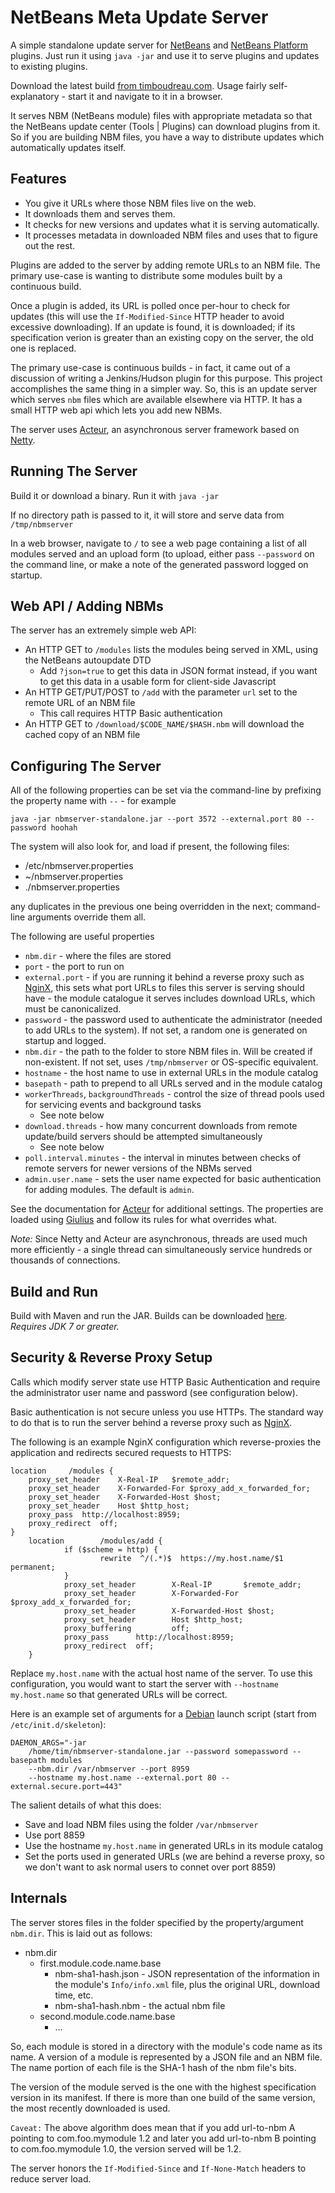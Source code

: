 NetBeans Meta Update Server
===========================

A simple standalone update server for [NetBeans](http://netbeans.org) and 
[NetBeans Platform](http://platform.netbeans.org) plugins.  Just run it
using ``java -jar`` and use it to serve plugins and updates to existing plugins.

Download the latest build [from timboudreau.com](http://timboudreau.com/builds/job/meta-update-server/).
Usage fairly self-explanatory - start it and navigate to it in a browser.

It serves NBM (NetBeans module) files with appropriate metadata so that the
NetBeans update center (Tools | Plugins) can download plugins from it.  So if you
are building NBM files, you have a way to distribute updates which automatically
updates itself.

Features
--------

 * You give it URLs where those NBM files live on the web.  
 * It downloads them and serves them.  
 * It checks for new versions and updates what it is serving automatically.
 * It processes metadata in downloaded NBM files and uses that to figure out the rest.

Plugins are added to the server by adding remote URLs to an NBM file.  The
primary use-case is wanting to distribute some modules built by a continuous
build.

Once a plugin is added, its URL is polled once per-hour to check for updates
(this will use the ``If-Modified-Since`` HTTP header to avoid excessive
downloading).  If an update is found, it is downloaded;  if its specification
verion is greater than an existing copy on the server, the old one is replaced.

The primary use-case is continuous builds - in fact, it came out of a discussion
of writing a Jenkins/Hudson plugin for this purpose.  This project accomplishes
the same thing in a simpler way.  So, this is an update server which serves ``nbm``
files which are available elsewhere via HTTP.  It has a small HTTP web api which
lets you add new NBMs.

The server uses [Acteur](http://github.com/timboudreau/acteur), an asynchronous
server framework based on [Netty](http://netty.io).


Running The Server
------------------

Build it or download a binary.  Run it with ``java -jar``

If no directory path is passed to it, it will store and serve data from
``/tmp/nbmserver``

In a web browser, navigate to ``/`` to see a web page containing a list of
all modules served and an upload form (to upload, either pass ``--password``
on the command line, or make a note of the generated password logged on
startup.


Web API / Adding NBMs
---------------------

The server has an extremely simple web API:

 * An HTTP GET to ``/modules`` lists the modules being served in XML, using the
NetBeans autoupdate DTD
   * Add ``?json=true`` to get this data in JSON format instead, if you want
to get this data in a usable form for client-side Javascript
 * An HTTP GET/PUT/POST to ``/add`` with the parameter ``url`` set to the
remote URL of an NBM file
   * This call requires HTTP Basic authentication
 * An HTTP GET to ``/download/$CODE_NAME/$HASH.nbm`` will download the cached
copy of an NBM file


Configuring The Server
----------------------

All of the following properties can be set via the command-line by prefixing the 
property name with ``--`` - for example

    java -jar nbmserver-standalone.jar --port 3572 --external.port 80 --password hoohah

The system will also look for, and load if present, the following files:

 * /etc/nbmserver.properties
 * ~/nbmserver.properties
 * ./nbmserver.properties

any duplicates in the previous one being overridden in the next;  command-line
arguments override them all.

The following are useful properties

 * ``nbm.dir`` - where the files are stored
 * ``port`` - the port to run on
 * ``external.port`` - if you are running it behind a reverse proxy such 
as [NginX](http://nginx.org), this sets what port URLs to files this server is 
serving should have - the module catalogue it serves includes download URLs, 
which must be canonicalized.
 * ``password`` - the password used to authenticate the administrator (needed to
add URLs to the system).  If not set, a random one is generated on startup and logged.
 * ``nbm.dir`` - the path to the folder to store NBM files in.  Will be created if non-existent.  If not set,
uses ``/tmp/nbmserver`` or OS-specific equivalent.
 * ``hostname`` - the host name to use in external URLs in the module catalog
 * ``basepath`` - path to prepend to all URLs served and in the module catalog
 * ``workerThreads``, ``backgroundThreads`` - control the size of thread pools used for servicing events and background tasks
    * See note below
 * ``download.threads`` - how many concurrent downloads from remote update/build servers should be attempted simultaneously
    * See note below
 * ``poll.interval.minutes`` - the interval in minutes between checks of remote servers for newer 
versions of the NBMs served
 * ``admin.user.name`` - sets the user name expected for basic authentication for adding modules.  The default is ``admin``.

See the documentation for [Acteur](http://github.com/timboudreau/acteur) for 
additional settings.  The properties are loaded using [Giulius](http://github.com/timboudreau/giulius)
and follow its rules for what overrides what.

_Note:_ Since Netty and Acteur are asynchronous, threads are used much more efficiently - a single
thread can simultaneously service hundreds or thousands of connections.


Build and Run
-------------

Build with Maven and run the JAR.  Builds can be downloaded [here](http://timboudreau.com/builds).
_Requires JDK 7 or greater._


Security & Reverse Proxy Setup
------------------------------

Calls which modify server state use HTTP Basic Authentication and require the
administrator user name and password (see configuration below).

Basic authentication is not secure unless you use HTTPs.  The standard way to
do that is to run the server behind a reverse proxy such as 
[NginX](http://nginx.org).

The following is an example NginX configuration which reverse-proxies the application
and redirects secured requests to HTTPS:

	location	 /modules {
		proxy_set_header	X-Real-IP	$remote_addr;
		proxy_set_header	X-Forwarded-For $proxy_add_x_forwarded_for;
		proxy_set_header	X-Forwarded-Host $host;
		proxy_set_header	Host $http_host;
		proxy_pass	http://localhost:8959;
		proxy_redirect	off;
	}
        location        /modules/add {
                if ($scheme = http) {
                        rewrite  ^/(.*)$  https://my.host.name/$1  permanent;
                }
                proxy_set_header        X-Real-IP       $remote_addr;
                proxy_set_header        X-Forwarded-For $proxy_add_x_forwarded_for;
                proxy_set_header        X-Forwarded-Host $host;
                proxy_set_header        Host $http_host;
                proxy_buffering         off;
                proxy_pass      http://localhost:8959;
                proxy_redirect  off;
        }

Replace ``my.host.name`` with the actual host name of the server.  To use this
configuration, you would want to start the server with ``--hostname my.host.name``
so that generated URLs will be correct.

Here is an example set of arguments for a [Debian](http://debian.org) launch
script (start from ``/etc/init.d/skeleton``):

```
DAEMON_ARGS="-jar 
    /home/tim/nbmserver-standalone.jar --password somepassword --basepath modules 
    --nbm.dir /var/nbmserver --port 8959 
    --hostname my.host.name --external.port 80 --external.secure.port=443"
```

The salient details of what this does:
 
 * Save and load NBM files using the folder ``/var/nbmserver``
 * Use port 8859
 * Use the hostname ``my.host.name`` in generated URLs in its module catalog
 * Set the ports used in generated URLs (we are behind a reverse proxy, so
we don't want to ask normal users to connet over port 8859)


Internals
---------

The server stores files in the folder specified by the property/argument ``nbm.dir``.  This is
laid out as follows:

 * nbm.dir
   * first.module.code.name.base
      * nbm-sha1-hash.json - JSON representation of the information in the module's ``Info/info.xml`` file, plus the original URL, download time, etc.
      * nbm-sha1-hash.nbm - the actual nbm file
   * second.module.code.name.base
      * ...

So, each module is stored in a directory with the module's code name as its name.
A version of a module is represented by a JSON file and an NBM file.  The name portion
of each file is the SHA-1 hash of the nbm file's bits.

The version of the module served is the one with the highest specification version in
its manifest.  If there is more than one build of the same version, the most recently
downloaded is used.

``Caveat:`` The above algorithm does mean that if you add url-to-nbm A pointing to
com.foo.mymodule 1.2 and later you add url-to-nbm B pointing to com.foo.mymodule 1.0,
the version served will be 1.2.

The server honors the ``If-Modified-Since`` and ``If-None-Match`` headers to reduce
server load.
